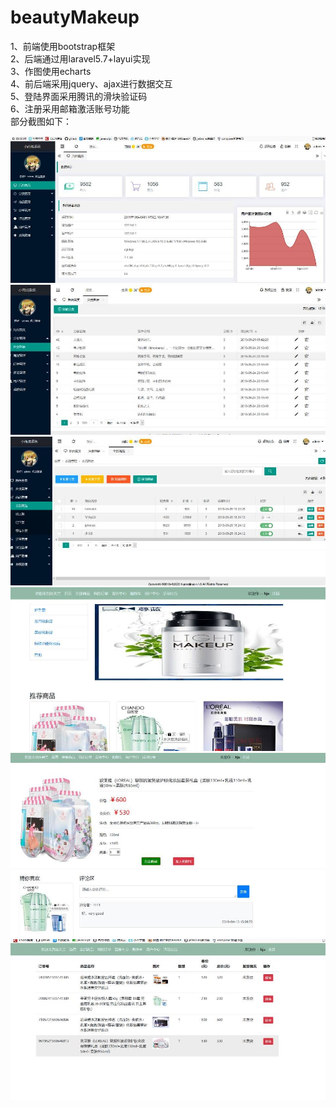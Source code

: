 # beautyMakeup
1、前端使用bootstrap框架<br>
2、后端通过用laravel5.7+layui实现<br>
3、作图使用echarts<br>
4、前后端采用jquery、ajax进行数据交互<br>
5、登陆界面采用腾讯的滑块验证码<br>
6、注册采用邮箱激活账号功能<br>
部分截图如下：

![image](https://github.com/hja2017/beautyMakeup/raw/master/images/TIM图片20190611205652.jpg)
![image](https://github.com/hja2017/beautyMakeup/raw/master/images/TIM图片20190611205701.jpg)
![image](https://github.com/hja2017/beautyMakeup/raw/master/images/TIM图片20190611205711.jpg)
![image](https://github.com/hja2017/beautyMakeup/raw/master/images/TIM图片20190611205719.jpg)
![image](https://github.com/hja2017/beautyMakeup/raw/master/images/TIM图片20190611205723.jpg)
![image](https://github.com/hja2017/beautyMakeup/raw/master/images/TIM图片20190611205731.jpg)
